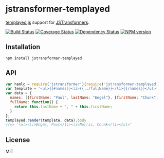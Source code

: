 # jstransformer-templayed

[templayed.js](https://github.com/heldr/node-templayed) support for [JSTransformers](http://github.com/jstransformers).

[![Build Status](https://img.shields.io/travis/jstransformers/jstransformer-templayed/master.svg)](https://travis-ci.org/jstransformers/jstransformer-templayed)
[![Coverage Status](https://img.shields.io/coveralls/jstransformers/jstransformer-templayed/master.svg)](https://coveralls.io/r/jstransformers/jstransformer-templayed?branch=master)
[![Dependency Status](https://img.shields.io/david/jstransformers/jstransformer-templayed/master.svg)](http://david-dm.org/jstransformers/jstransformer-templayed)
[![NPM version](https://img.shields.io/npm/v/jstransformer-templayed.svg)](https://www.npmjs.org/package/jstransformer-templayed)

## Installation

    npm install jstransformer-templayed

## API

```js
var hamlc = require('jstransformer')(require('jstransformer-templayed'))
var template = '<ul>{{#names}}<li>{{../fullName}}</li>{{/names}}</ul>';
var data = {
  names: [{firstName: "Paul", lastName: "Engel"}, {firstName: "Chunk", lastName: "Norris"}],
  fullName: function() {
    return this.lastName + ", " + this.firstName;
  }
};
templayed.render(template, data).body
//=> '<ul><li>Engel, Paul</li><li>Norris, Chunk</li></ul>'
```

## License

MIT
